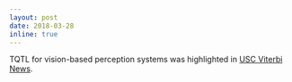 ```yaml
---
layout: post
date: 2018-03-28
inline: true
---
```


TQTL for vision-based perception systems was highlighted in [USC Viterbi News](https://viterbischool.usc.edu/news/2019/03/how-to-make-self-driving-cars-safer-on-roads/).
